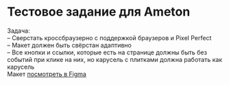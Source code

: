 # Тестовое задание для Ameton
Задача:  
– Сверстать кроссбраузерно с поддержкой браузеров и Pixel Perfect  
– Макет должен быть свёрстан адаптивно  
– Все кнопки и ссылки, которые есть на странице должны быть без событий при клике на них, но карусель с плитками должна работать как карусель  
Макет [посмотреть в Figma](https://www.figma.com/file/JABXFhKwCHk4QTy6rXWVXU/vkusvill?node-id=1%3A56)  